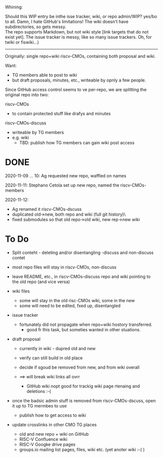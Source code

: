 Whining:

Should this WIP entry be inthe isse tracker, wiki, or repo admin/WIP?  yes/bo to all. 
Damn, I hate GitHub's limitations! The wiki doesn't have subdirectories, so gets messy.  
The repo supports Markdown, but not wiki style [link targets that do not exist yet]. 
The issue tracker is messy, like so many issue trackers.
Oh, for twiki or fiswiki...)

---

Originally:  single repo+wiki riscv-CMOs, containing both proposal and wiki.

Want: 
* TG members able to post to wiki
* but draft proposals, minutes, etc., writeable by opnly a few people. 

Since GitHub access control seems to ve per-repo, we are splitting the original repo into two:

riscv-CMOs
* to contain protected stuff like drafys and minutes

riscv-CMOs-discuss 
* writeable by TG members
* e.g. wiki
   * TBD: publish how TG members can gain wiki post access
   
# DONE

2020-11-09 ... 10: Ag requested new repo, waffled on names

2020-11-11: Stephano Cetola set up new repo, named the riscv-CMOs-members

2020-11-12: 
* Ag renamed it riscv-CMOs-dscuss
* duplicated old->new, both repo and wiki (full git history)\
* fixed submodules so that old repo->old wiki, new rep->new wiki

# To Do

* Split conteht - deleting and/or disentangling -discuss and non-discuss contet

* most repo files will stay in riscv-CMOs, non-discuss
* leave README, etc., in riscv-CMOs-discuss repo and wiki pointing to the old repo (and vice versa)

* wiki files 
    * some will stay in the old risc-CMOs wiki, some in the new
    * some will need to be edited, fxed up, disentangled
    
* issue tracker
   * fortunately did not propagate when repo+wiki hostory transferred.
        * good fr this task, but someties wanted in other stuations.
        
 * draft proposal
     * currently in wiki - dupred old and new
     * verify can still build in old place
     
     * decide if sgoud be removed from new, and from wiki overall
     * ==> will break wiki links all ovrr
         * GitHub wiki nopt good for trackig wiki page rtenaing and deletions :-(
 
 * once the badsic admin stuff is removed from riscv-CMOs-dscuss, open it up to TG mermbes to use
    * publish how to get access to wiki
    
 * update crosslinks in other CMO TG places
    * old and new repo + wiki on GitHub
    * RISC-V Confluence wiki
    * RISC-V Googke drive pages
    * groups.io mailing list pages, files, wiki etc. (yet anoter wiki :-( )
    
 
    





